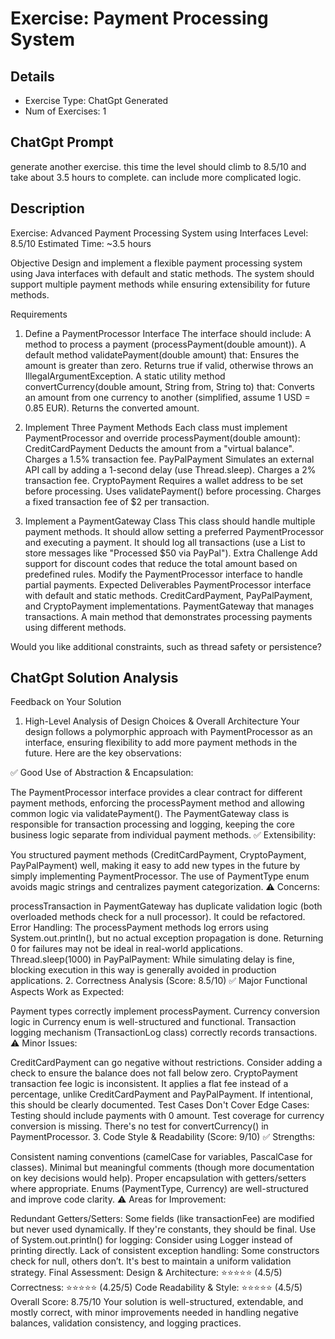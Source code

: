 # Exercise: Payment Processing System

## Details
- Exercise Type: ChatGpt Generated
- Num of Exercises: 1

## ChatGpt Prompt
generate another exercise. this time the level should climb to 8.5/10 and take about 3.5 hours to complete. can include more complicated logic.

## Description

Exercise: Advanced Payment Processing System using Interfaces
Level: 8.5/10
Estimated Time: ~3.5 hours

Objective
Design and implement a flexible payment processing system using Java interfaces with default and static methods. The system should support multiple payment methods while ensuring extensibility for future methods.

Requirements

1. Define a PaymentProcessor Interface
The interface should include:
A method to process a payment (processPayment(double amount)).
A default method validatePayment(double amount) that:
Ensures the amount is greater than zero.
Returns true if valid, otherwise throws an IllegalArgumentException.
A static utility method convertCurrency(double amount, String from, String to) that:
Converts an amount from one currency to another (simplified, assume 1 USD = 0.85 EUR).
Returns the converted amount.

2. Implement Three Payment Methods
Each class must implement PaymentProcessor and override processPayment(double amount):
CreditCardPayment
Deducts the amount from a "virtual balance".
Charges a 1.5% transaction fee.
PayPalPayment
Simulates an external API call by adding a 1-second delay (use Thread.sleep).
Charges a 2% transaction fee.
CryptoPayment
Requires a wallet address to be set before processing.
Uses validatePayment() before processing.
Charges a fixed transaction fee of $2 per transaction.

3. Implement a PaymentGateway Class
This class should handle multiple payment methods.
It should allow setting a preferred PaymentProcessor and executing a payment.
It should log all transactions (use a List<String> to store messages like "Processed $50 via PayPal").
Extra Challenge
Add support for discount codes that reduce the total amount based on predefined rules.
Modify the PaymentProcessor interface to handle partial payments.
Expected Deliverables
PaymentProcessor interface with default and static methods.
CreditCardPayment, PayPalPayment, and CryptoPayment implementations.
PaymentGateway that manages transactions.
A main method that demonstrates processing payments using different methods.

Would you like additional constraints, such as thread safety or persistence?

## ChatGpt Solution Analysis

Feedback on Your Solution
1. High-Level Analysis of Design Choices & Overall Architecture
Your design follows a polymorphic approach with PaymentProcessor as an interface, ensuring flexibility to add more payment methods in the future. Here are the key observations:

✅ Good Use of Abstraction & Encapsulation:

The PaymentProcessor interface provides a clear contract for different payment methods, enforcing the processPayment method and allowing common logic via validatePayment().
The PaymentGateway class is responsible for transaction processing and logging, keeping the core business logic separate from individual payment methods.
✅ Extensibility:

You structured payment methods (CreditCardPayment, CryptoPayment, PayPalPayment) well, making it easy to add new types in the future by simply implementing PaymentProcessor.
The use of PaymentType enum avoids magic strings and centralizes payment categorization.
⚠️ Concerns:

processTransaction in PaymentGateway has duplicate validation logic (both overloaded methods check for a null processor). It could be refactored.
Error Handling: The processPayment methods log errors using System.out.println(), but no actual exception propagation is done. Returning 0 for failures may not be ideal in real-world applications.
Thread.sleep(1000) in PayPalPayment: While simulating delay is fine, blocking execution in this way is generally avoided in production applications.
2. Correctness Analysis (Score: 8.5/10)
✅ Major Functional Aspects Work as Expected:

Payment types correctly implement processPayment.
Currency conversion logic in Currency enum is well-structured and functional.
Transaction logging mechanism (TransactionLog class) correctly records transactions.
⚠️ Minor Issues:

CreditCardPayment can go negative without restrictions. Consider adding a check to ensure the balance does not fall below zero.
CryptoPayment transaction fee logic is inconsistent. It applies a flat fee instead of a percentage, unlike CreditCardPayment and PayPalPayment. If intentional, this should be clearly documented.
Test Cases Don't Cover Edge Cases:
Testing should include payments with 0 amount.
Test coverage for currency conversion is missing.
There's no test for convertCurrency() in PaymentProcessor.
3. Code Style & Readability (Score: 9/10)
✅ Strengths:

Consistent naming conventions (camelCase for variables, PascalCase for classes).
Minimal but meaningful comments (though more documentation on key decisions would help).
Proper encapsulation with getters/setters where appropriate.
Enums (PaymentType, Currency) are well-structured and improve code clarity.
⚠️ Areas for Improvement:

Redundant Getters/Setters: Some fields (like transactionFee) are modified but never used dynamically. If they're constants, they should be final.
Use of System.out.println() for logging: Consider using Logger instead of printing directly.
Lack of consistent exception handling: Some constructors check for null, others don’t. It's best to maintain a uniform validation strategy.
Final Assessment:
Design & Architecture: ⭐⭐⭐⭐⭐ (4.5/5)
Correctness: ⭐⭐⭐⭐⭐ (4.25/5)
Code Readability & Style: ⭐⭐⭐⭐⭐ (4.5/5)
Overall Score: 8.75/10
Your solution is well-structured, extendable, and mostly correct, with minor improvements needed in handling negative balances, validation consistency, and logging practices.